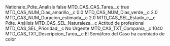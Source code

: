 <?xml version="1.0" encoding="UTF-8"?>
<CustomMetadata xmlns="http://soap.sforce.com/2006/04/metadata" xmlns:xsi="http://www.w3.org/2001/XMLSchema-instance" xmlns:xsd="http://www.w3.org/2001/XMLSchema">
    <label>Nationale_Pdte_Analisis</label>
    <protected>false</protected>
    <values>
        <field>MTD_CAS_CAS_Tarea__c</field>
        <value xsi:type="xsd:boolean">true</value>
    </values>
    <values>
        <field>MTD_CAS_NUM_Dias_amarillo__c</field>
        <value xsi:type="xsd:double">0.0</value>
    </values>
    <values>
        <field>MTD_CAS_NUM_Dias_verde__c</field>
        <value xsi:type="xsd:double">2.0</value>
    </values>
    <values>
        <field>MTD_CAS_NUM_Duracion_estimada__c</field>
        <value xsi:type="xsd:double">2.0</value>
    </values>
    <values>
        <field>MTD_CAS_SEL_Estado_c__c</field>
        <value xsi:type="xsd:string">Pdte. Análisis</value>
    </values>
    <values>
        <field>MTD_CAS_SEL_Naturaleza__c</field>
        <value xsi:type="xsd:string">Actitud de profesional</value>
    </values>
    <values>
        <field>MTD_CAS_SEL_Prioridad__c</field>
        <value xsi:type="xsd:string">No Urgente</value>
    </values>
    <values>
        <field>MTD_CAS_TXT_Compania__c</field>
        <value xsi:type="xsd:string">1040</value>
    </values>
    <values>
        <field>MTD_CAS_TXT_Descripcion_Tarea__c</field>
        <value xsi:type="xsd:string">El Semáforo del Caso ha cambiado de color</value>
    </values>
</CustomMetadata>
